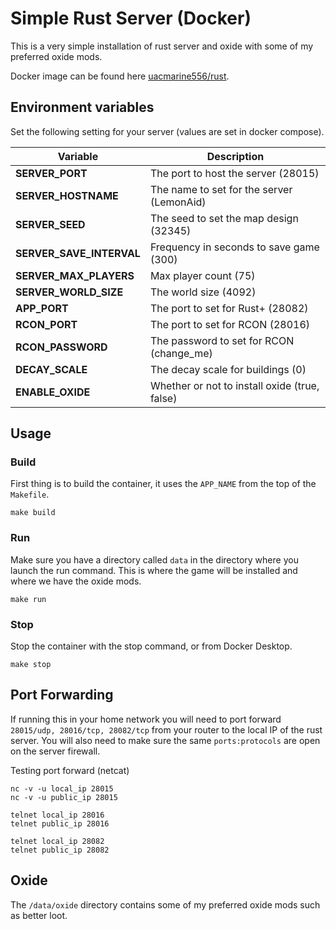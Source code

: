 # Simple Rust Server (Docker)
This is a very simple installation of rust server and oxide with some of my preferred oxide mods.

Docker image can be found here [uacmarine556/rust](https://hub.docker.com/r/uacmarine556/rust).
## Environment variables
Set the following setting for your server (values are set in docker compose).

| Variable                 | Description                                   |
| ------------------------ | --------------------------------------------- |
| **SERVER_PORT**          | The port to host the server (28015)           |
| **SERVER_HOSTNAME**      | The name to set for the server (LemonAid)     |
| **SERVER_SEED**          | The seed to set the map design (32345)        |
| **SERVER_SAVE_INTERVAL** | Frequency in seconds to save game (300)       |
| **SERVER_MAX_PLAYERS**   | Max player count (75)                         |
| **SERVER_WORLD_SIZE**    | The world size (4092)                         |
| **APP_PORT**             | The port to set for Rust+ (28082)             |
| **RCON_PORT**            | The port to set for RCON (28016)              |
| **RCON_PASSWORD**        | The password to set for RCON (change_me)      |
| **DECAY_SCALE**          | The decay scale for buildings (0)             |
| **ENABLE_OXIDE**         | Whether or not to install oxide (true, false) |

## Usage
### Build
First thing is to build the container, it uses the `APP_NAME` from the top of the `Makefile`.

```make build``` 

### Run
Make sure you have a directory called `data` in the directory where you launch the run command. This is where the game will be installed and where we have the oxide mods.

```make run```

### Stop
Stop the container with the stop command, or from Docker Desktop.

```make stop```

## Port Forwarding
If running this in your home network you will need to port forward `28015/udp, 28016/tcp, 28082/tcp` from your router to the local IP of the rust server. You will also need to make sure the same `ports:protocols` are open on the server firewall.

Testing port forward (netcat)
```
nc -v -u local_ip 28015
nc -v -u public_ip 28015

telnet local_ip 28016
telnet public_ip 28016

telnet local_ip 28082
telnet public_ip 28082
```

## Oxide
The `/data/oxide` directory contains some of my preferred oxide mods such as better loot.
